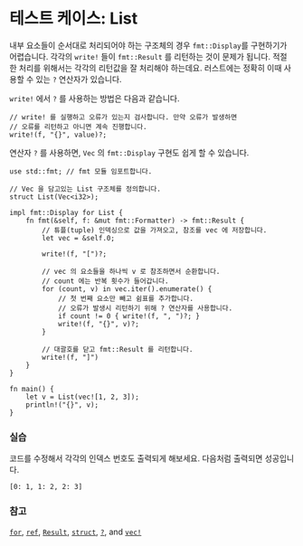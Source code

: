 # 테스트 케이스: List

내부 요소들이 순서대로 처리되어야 하는 구조체의 경우 `fmt::Display`를 구현하기가 어렵습니다.
각각의 `write!` 들이 `fmt::Result` 를 리턴하는 것이 문제가 됩니다.
적절한 처리를 위해서는 각각의 리턴값을 잘 처리해야 하는데요.
러스트에는 정확히 이때 사용할 수 있는 `?` 연산자가 있습니다.

`write!` 에서 `?` 를 사용하는 방법은 다음과 같습니다.

```rust,ignore
// write! 를 실행하고 오류가 있는지 검사합니다. 만약 오류가 발생하면
// 오류를 리턴하고 아니면 계속 진행합니다.
write!(f, "{}", value)?;
```

연산자 `?` 를 사용하면, `Vec` 의 `fmt::Display` 구현도 쉽게 할 수 있습니다.

```rust,editable
use std::fmt; // fmt 모듈 임포트합니다.

// Vec 을 담고있는 List 구조체를 정의합니다.
struct List(Vec<i32>);

impl fmt::Display for List {
    fn fmt(&self, f: &mut fmt::Formatter) -> fmt::Result {
        // 튜플(tuple) 인덱싱으로 값을 가져오고, 참조를 vec 에 저장합니다.
        let vec = &self.0;

        write!(f, "[")?;

        // vec 의 요소들을 하나씩 v 로 참조하면서 순환합니다.
        // count 에는 반복 횟수가 들어갑니다.
        for (count, v) in vec.iter().enumerate() {
            // 첫 번째 요소만 빼고 쉼표를 추가합니다.
            // 오류가 발생시 리턴하기 위해 ? 연산자를 사용합니다.
            if count != 0 { write!(f, ", ")?; }
            write!(f, "{}", v)?;
        }

        // 대괄호를 닫고 fmt::Result 를 리턴합니다.
        write!(f, "]")
    }
}

fn main() {
    let v = List(vec![1, 2, 3]);
    println!("{}", v);
}
```

### 실습

코드를 수정해서 각각의 인덱스 번호도 출력되게 해보세요. 다음처럼 출력되면 성공입니다.

```rust,ignore
[0: 1, 1: 2, 2: 3]
```

### 참고

[`for`][for], [`ref`][ref], [`Result`][result], [`struct`][struct],
[`?`][q_mark], and [`vec!`][vec]

[for]: ../../../flow_control/for.md
[result]: ../../../std/result.md
[ref]: ../../../scope/borrow/ref.md
[struct]: ../../../custom_types/structs.md
[q_mark]: ../../../std/result/question_mark.md
[vec]: ../../../std/vec.md
